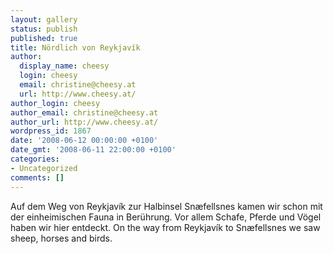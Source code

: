 ```yaml
---
layout: gallery
status: publish
published: true
title: Nördlich von Reykjavík
author:
  display_name: cheesy
  login: cheesy
  email: christine@cheesy.at
  url: http://www.cheesy.at/
author_login: cheesy
author_email: christine@cheesy.at
author_url: http://www.cheesy.at/
wordpress_id: 1867
date: '2008-06-12 00:00:00 +0100'
date_gmt: '2008-06-11 22:00:00 +0100'
categories:
- Uncategorized
comments: []
---
```

<!--:de-->Auf dem Weg von Reykjavík zur Halbinsel Snæfellsnes kamen wir schon mit der einheimischen Fauna in Berührung. Vor allem Schafe, Pferde und Vögel haben wir hier entdeckt.
<!--:--><!--:en-->On the way from Reykjavík to Snæfellsnes we saw sheep, horses and birds.
<!--:-->

